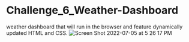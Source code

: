 # Challenge_6_Weather-Dashboard
weather dashboard that will run in the browser and feature dynamically updated HTML and CSS.
![Screen Shot 2022-07-05 at 5 26 17 PM](https://user-images.githubusercontent.com/101590432/177437812-ce3dcd2d-dbed-472a-b68d-ff0c50d9a5af.png)
